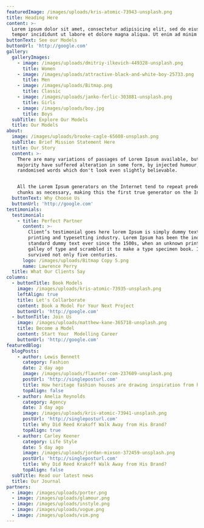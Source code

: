 ```yaml
---
featuredImage: /images/uploads/kris-atomic-73943-unsplash.png
title: Heading Here
content: >-
  Lorem ipsum dolor sit amet, consectetur adipisicing elit, sed do eiusmod
  tempor incididunt ut labore et dolore magna aliqua. Ut enim ad minim veniam.
buttonText: See our Models
buttonUrl: 'http://google.com'
gallery:
  galleryImages:
    - image: /images/uploads/dmitriy-ilkevich-449328-unsplash.png
      title: Women
    - image: /images/uploads/attractive-black-and-white-boy-25733.png
      title: Men
    - image: /images/uploads/Bitmap.png
      title: Classic
    - image: /images/uploads/janko-ferlic-303881-unsplash.png
      title: Girls
    - image: /images/uploads/boy.jpg
      title: Boys
  subTitle: Explore Our Models
  title: Our Models
about:
  image: /images/uploads/brooke-cagle-65608-unsplash.png
  subTitle: Brief Mission Statement Here
  title: Our Story
  content: >-
    There are many variations of passages of Lorem Ipsum available, but the
    majority have suffered alteration in some form, by injected humour, or
    randomised words which don't look even slightly believable. 


    All the Lorem Ipsum generators on the Internet tend to repeat predefined
    chunks as necessary, making this the first true generator on the Internet.
  buttonText: Why Choose Us
  buttonUrl: 'http://google.com'
testimonials:
  testimonial:
    - title: Perfect Partner
      content: >-
        Client’s testimonial goes here lorem Ipsum is simply dummy text of the
        printing and typesetting industry. Lorem Ipsum has been the industry's
        standard dummy text ever since the 1500s, when an unknown printer took a
        galley of type and scrambled it to make a type specimen book. It has
        survived not only five centuries.
      logo: /images/uploads/Bitmap Copy 5.png
      name: Lawrence Perry
  title: What Our Clients Say
columns:
  - buttonTitle: Book Models
    image: /images/uploads/kris-atomic-73935-unsplash.png
    leftAlign: true
    title: Let's Collarborate
    content: Book a Model For Your Next Project
    buttonUrl: 'http://google.com'
  - buttonTitle: Join Us
    image: /images/uploads/matthew-kane-365718-unsplash.png
    title: Become a Model
    content: Start Your  Modelling Career
    buttonUrl: 'http://google.com'
featuredBlog:
  blogPosts:
    - author: Lewis Bennett
      category: Fashion
      date: 2 day ago
      image: /images/uploads/flaunter-com-237609-unsplash.png
      postUrl: 'http://singleposturl.com'
      title: How heritage fashion houses are drawing inspiration from history
      topAlign: false
    - author: Amelia Reynolds
      category: Agency
      date: 3 day ago
      image: /images/uploads/kris-atomic-73941-unsplash.png
      postUrl: 'http://singleposturl.com'
      title: Why Did Reed Krakoff Walk Away from His Brand?
      topAlign: true
    - author: Carley Keener
      category: Life Style
      date: 5 day ago
      image: /images/uploads/jordan-mixson-372459-unsplash.png
      postUrl: 'http://singleposturl.com'
      title: Why Did Reed Krakoff Walk Away from His Brand?
      topAlign: false
  subTitle: Read our latest news
  title: Our Journal
partners:
  - image: /images/uploads/porter.png
  - image: /images/uploads/glamour.png
  - image: /images/uploads/instyle.png
  - image: /images/uploads/vogue.png
  - image: /images/uploads/vim.png
---
```


